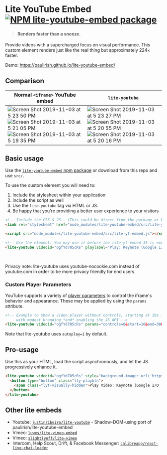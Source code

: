 # Lite YouTube Embed [![NPM lite-youtube-embed package](https://img.shields.io/npm/v/lite-youtube-embed.svg)](https://npmjs.org/package/lite-youtube-embed)

> #### Renders faster than a sneeze.

Provide videos with a supercharged focus on visual performance.
This custom element renders just like the real thing but approximately 224× faster.

Demo: https://paulirish.github.io/lite-youtube-embed/

## Comparison

| Normal `<iframe>` YouTube embed |  `lite-youtube` |
|---|---|
|  ![Screen Shot 2019-11-03 at 5 23 50 PM](https://user-images.githubusercontent.com/39191/68095560-5c930d00-fe5f-11e9-8104-e73e77a21287.png)   ![Screen Shot 2019-11-03 at 5 21 05 PM](https://user-images.githubusercontent.com/39191/68095562-5d2ba380-fe5f-11e9-8b5f-18f451b0716d.png)  ![Screen Shot 2019-11-03 at 5 19 35 PM](https://user-images.githubusercontent.com/39191/68095565-5d2ba380-fe5f-11e9-835d-85d37df71f52.png)  | ![Screen Shot 2019-11-03 at 5 23 27 PM](https://user-images.githubusercontent.com/39191/68095561-5d2ba380-fe5f-11e9-9393-e2206a64c8bf.png) ![Screen Shot 2019-11-03 at 5 20 55 PM](https://user-images.githubusercontent.com/39191/68095563-5d2ba380-fe5f-11e9-8f9a-f5c4a774cd56.png)  ![Screen Shot 2019-11-03 at 5 20 16 PM](https://user-images.githubusercontent.com/39191/68095564-5d2ba380-fe5f-11e9-908f-7e12eab8b2ad.png) |

## Basic usage

Use the [`lite-youtube-embed` npm package](https://www.npmjs.com/package/lite-youtube-embed) or download from this repo and use `src/`.

To use the custom element you will need to:

1. Include the stylesheet within your application
1. Include the script as well
1. Use the `lite-youtube` tag via HTML or JS.
1. Be happy that you're providing a better user experience to your visitors

```html
<!-- Include the CSS & JS.. (This could be direct from the package or bundled) -->
<link rel="stylesheet" href="node_modules/lite-youtube-embed/src/lite-yt-embed.css" />

<script src="node_modules/lite-youtube-embed/src/lite-yt-embed.js"></script>

<!-- Use the element. You may use it before the lite-yt-embed JS is executed. -->
<lite-youtube videoid="ogfYd705cRs" playlabel="Play: Keynote (Google I/O '18)"></lite-youtube>
```

<br>

Privacy note: lite-youtube uses youtube-nocookie.com instead of youtube.com in order
to be more privacy friendly for end users.

### Custom Player Parameters

YouTube supports a variety of [player parameters](https://developers.google.com/youtube/player_parameters#Parameters) to control the iframe's behavior and appearance.
These may be applied by using the `params` attribute.

```html
<!-- Example to show a video player without controls, starting at 10s in, ending at 20s,
     with modest branding *and* enabling the JS API -->
<lite-youtube videoid="ogfYd705cRs" params="controls=0&start=10&end=30&modestbranding=2&rel=0&enablejsapi=1"></lite-youtube>
```

Note that lite-youtube uses `autoplay=1` by default.

## Pro-usage

Use this as your HTML, load the script asynchronously, and let the JS progressively enhance it.

```html
<lite-youtube videoid="ogfYd705cRs" style="background-image: url('https://i.ytimg.com/vi/ogfYd705cRs/hqdefault.jpg');">
  <button type="button" class="lty-playbtn">
    <span class="lyt-visually-hidden">Play Video: Keynote (Google I/O '18)</span>
  </button>
</lite-youtube>
```


## Other lite embeds

- Youtube: [`justinribeiro/lite-youtube`](https://github.com/justinribeiro/lite-youtube) - Shadow-DOM-using port of paulirish/lite-youtube-embed
- Vimeo: [`luwes/lite-vimeo-embed`](https://github.com/luwes/lite-vimeo-embed)
- Vimeo: [`slightlyoff/lite-vimeo`](https://github.com/slightlyoff/lite-vimeo)
- Intercom, Help Scout, Drift, & Facebook Messenger: [`calibreapp/react-live-chat-loader`](https://github.com/calibreapp/react-live-chat-loader)
